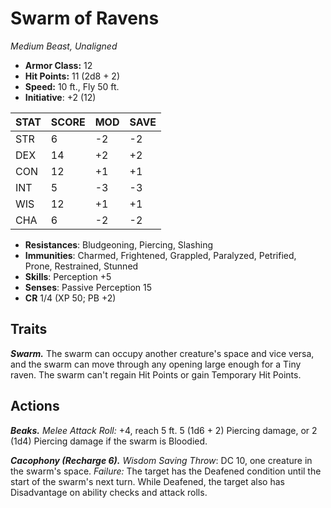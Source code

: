 # Swarm of Ravens

*Medium Beast, Unaligned*

- **Armor Class:** 12
- **Hit Points:** 11 (2d8 + 2)
- **Speed:** 10 ft., Fly 50 ft.
- **Initiative**: +2 (12)

|STAT|SCORE|MOD|SAVE|
| --- | --- | --- | ---- |
| STR | 6 | -2 | -2 |
| DEX | 14 | +2 | +2 |
| CON | 12 | +1 | +1 |
| INT | 5 | -3 | -3 |
| WIS | 12 | +1 | +1 |
| CHA | 6 | -2 | -2 |

- **Resistances**: Bludgeoning, Piercing, Slashing
- **Immunities**: Charmed, Frightened, Grappled, Paralyzed, Petrified, Prone, Restrained, Stunned
- **Skills**: Perception +5
- **Senses**: Passive Perception 15
- **CR** 1/4 (XP 50; PB +2)

## Traits

***Swarm.*** The swarm can occupy another creature's space and vice versa, and the swarm can move through any opening large enough for a Tiny raven. The swarm can't regain Hit Points or gain Temporary Hit Points.


## Actions

***Beaks.*** *Melee Attack Roll:* +4, reach 5 ft. 5 (1d6 + 2) Piercing damage, or 2 (1d4) Piercing damage if the swarm is Bloodied.

***Cacophony (Recharge 6).*** *Wisdom Saving Throw*: DC 10, one creature in the swarm's space. *Failure:*  The target has the Deafened condition until the start of the swarm's next turn. While Deafened, the target also has Disadvantage on ability checks and attack rolls.

